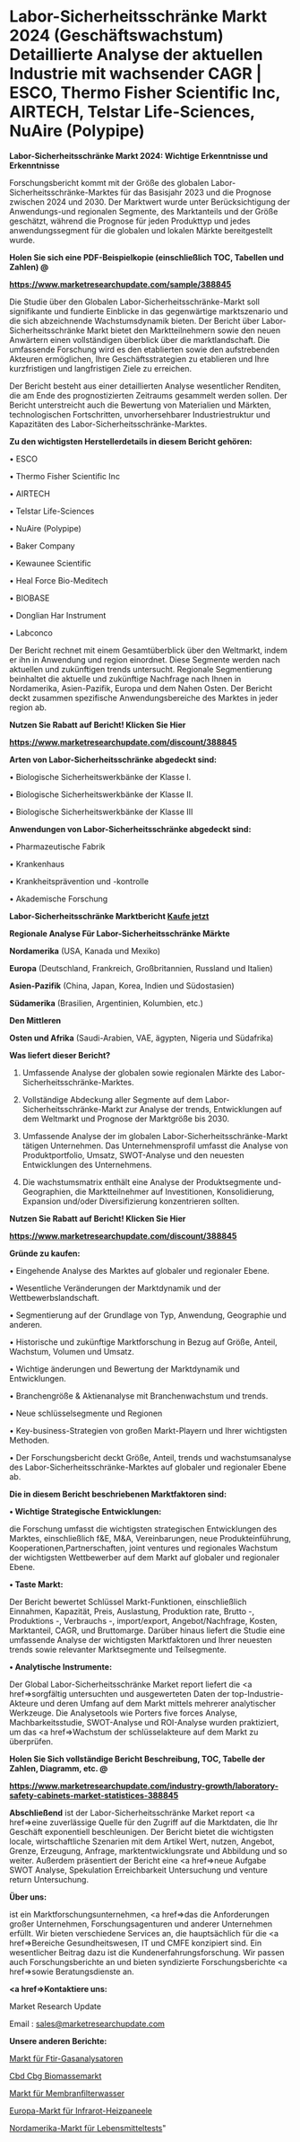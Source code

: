 # Labor-Sicherheitsschränke Markt 2024 (Geschäftswachstum) Detaillierte Analyse der aktuellen Industrie mit wachsender CAGR | ESCO, Thermo Fisher Scientific Inc, AIRTECH, Telstar Life-Sciences, NuAire (Polypipe)

<strong>Labor-Sicherheitsschränke Markt 2024: Wichtige Erkenntnisse und Erkenntnisse</strong>

Forschungsbericht kommt mit der Größe des globalen Labor-Sicherheitsschränke-Marktes für das Basisjahr 2023 und die Prognose zwischen 2024 und 2030. Der Marktwert wurde unter Berücksichtigung der Anwendungs-und regionalen Segmente, des Marktanteils und der Größe geschätzt, während die Prognose für jeden Produkttyp und jedes anwendungssegment für die globalen und lokalen Märkte bereitgestellt wurde.



<strong>Holen Sie sich eine PDF-Beispielkopie (einschließlich TOC, Tabellen und Zahlen) @
</strong>

<strong><a href=https://www.marketresearchupdate.com/sample/388845>

<strong>https://www.marketresearchupdate.com/sample/388845</u></font></a></strong></strong>

Die Studie über den Globalen Labor-Sicherheitsschränke-Markt soll signifikante und fundierte Einblicke in das gegenwärtige marktszenario und die sich abzeichnende Wachstumsdynamik bieten. Der Bericht über Labor-Sicherheitsschränke Markt bietet den Marktteilnehmern sowie den neuen Anwärtern einen vollständigen überblick über die marktlandschaft. Die umfassende Forschung wird es den etablierten sowie den aufstrebenden Akteuren ermöglichen, Ihre Geschäftsstrategien zu etablieren und Ihre kurzfristigen und langfristigen Ziele zu erreichen.

Der Bericht besteht aus einer detaillierten Analyse wesentlicher Renditen, die am Ende des prognostizierten Zeitraums gesammelt werden sollen. Der Bericht unterstreicht auch die Bewertung von Materialien und Märkten, technologischen Fortschritten, unvorhersehbarer Industriestruktur und Kapazitäten des Labor-Sicherheitsschränke-Marktes.



<strong>Zu den wichtigsten Herstellerdetails in diesem Bericht gehören:</strong>

• ESCO

• Thermo Fisher Scientific Inc

• AIRTECH

• Telstar Life-Sciences

• NuAire (Polypipe)

• Baker Company

• Kewaunee Scientific

• Heal Force Bio-Meditech

• BIOBASE

• Donglian Har Instrument

• Labconco

Der Bericht rechnet mit einem Gesamtüberblick über den Weltmarkt, indem er ihn in Anwendung und region einordnet. Diese Segmente werden nach aktuellen und zukünftigen trends untersucht. Regionale Segmentierung beinhaltet die aktuelle und zukünftige Nachfrage nach Ihnen in Nordamerika, Asien-Pazifik, Europa und dem Nahen Osten. Der Bericht deckt zusammen spezifische Anwendungsbereiche des Marktes in jeder region ab.



<strong>Nutzen Sie Rabatt auf Bericht! Klicken Sie Hier
</strong>

<strong><a href=https://www.marketresearchupdate.com/discount/388845>https://www.marketresearchupdate.com/discount/388845</b></u></font></strong></a>



<strong>Arten von Labor-Sicherheitsschränke abgedeckt sind:</strong>

• Biologische Sicherheitswerkbänke der Klasse I.

• Biologische Sicherheitswerkbänke der Klasse II.

• Biologische Sicherheitswerkbänke der Klasse III



<strong>Anwendungen von Labor-Sicherheitsschränke abgedeckt sind:</strong>

• Pharmazeutische Fabrik

• Krankenhaus

• Krankheitsprävention und -kontrolle

• Akademische Forschung



<strong>Labor-Sicherheitsschränke Marktbericht <a href=https://www.marketresearchupdate.com/buynow/388845>Kaufe jetzt</a></strong>



<strong>Regionale Analyse Für Labor-Sicherheitsschränke Märkte</strong>



<strong>Nordamerika</strong> (USA, Kanada und Mexiko)



<strong>Europa</strong> (Deutschland, Frankreich, Großbritannien, Russland und Italien)



<strong>Asien-Pazifik</strong> (China, Japan, Korea, Indien und Südostasien)



<strong>Südamerika</strong> (Brasilien, Argentinien, Kolumbien, etc.)



<strong>Den Mittleren</strong> 

<strong>Osten und Afrika</strong> (Saudi-Arabien, VAE, ägypten, Nigeria und Südafrika)



<strong>Was liefert dieser Bericht?</strong>

1. Umfassende Analyse der globalen sowie regionalen Märkte des Labor-Sicherheitsschränke-Marktes.

2. Vollständige Abdeckung aller Segmente auf dem Labor-Sicherheitsschränke-Markt zur Analyse der trends, Entwicklungen auf dem Weltmarkt und Prognose der Marktgröße bis 2030.

3. Umfassende Analyse der im globalen Labor-Sicherheitsschränke-Markt tätigen Unternehmen. Das Unternehmensprofil umfasst die Analyse von Produktportfolio, Umsatz, SWOT-Analyse und den neuesten Entwicklungen des Unternehmens.

4. Die wachstumsmatrix enthält eine Analyse der Produktsegmente und-Geographien, die Marktteilnehmer auf Investitionen, Konsolidierung, Expansion und/oder Diversifizierung konzentrieren sollten.



<strong>Nutzen Sie Rabatt auf Bericht! Klicken Sie Hier
</strong>

<strong><a href=https://www.marketresearchupdate.com/discount/388845>https://www.marketresearchupdate.com/discount/388845</b></u></font></strong></a>



<strong>Gründe zu kaufen:</strong>

• Eingehende Analyse des Marktes auf globaler und regionaler Ebene.

• Wesentliche Veränderungen der Marktdynamik und der Wettbewerbslandschaft.

• Segmentierung auf der Grundlage von Typ, Anwendung, Geographie und anderen.

• Historische und zukünftige Marktforschung in Bezug auf Größe, Anteil, Wachstum, Volumen und Umsatz.

• Wichtige änderungen und Bewertung der Marktdynamik und Entwicklungen.

• Branchengröße &amp; Aktienanalyse mit Branchenwachstum und trends.

• Neue schlüsselsegmente und Regionen

• Key-business-Strategien von großen Markt-Playern und Ihrer wichtigsten Methoden.

• Der Forschungsbericht deckt Größe, Anteil, trends und wachstumsanalyse des Labor-Sicherheitsschränke-Marktes auf globaler und regionaler Ebene ab.



<strong>Die in diesem Bericht beschriebenen Marktfaktoren sind:</strong>



<strong>• Wichtige Strategische Entwicklungen:</strong>

die Forschung umfasst die wichtigsten strategischen Entwicklungen des Marktes, einschließlich f&amp;E, M&amp;A, Vereinbarungen, neue Produkteinführung, Kooperationen,Partnerschaften, joint ventures und regionales Wachstum der wichtigsten Wettbewerber auf dem Markt auf globaler und regionaler Ebene.



<strong>• Taste Markt:</strong>

Der Bericht bewertet Schlüssel Markt-Funktionen, einschließlich Einnahmen, Kapazität, Preis, Auslastung, Produktion rate, Brutto -, Produktions -, Verbrauchs -, import/export, Angebot/Nachfrage, Kosten, Marktanteil, CAGR, und Bruttomarge. Darüber hinaus liefert die Studie eine umfassende Analyse der wichtigsten Marktfaktoren und Ihrer neuesten trends sowie relevanter Marktsegmente und Teilsegmente.



<strong>• Analytische Instrumente:</strong>

Der Global Labor-Sicherheitsschränke Market report liefert die <a href=>sorgf</a>ältig untersuchten und ausgewerteten Daten der top-Industrie-Akteure und deren Umfang auf dem Markt mittels mehrerer analytischer Werkzeuge. Die Analysetools wie Porters five forces Analyse, Machbarkeitsstudie, SWOT-Analyse und ROI-Analyse wurden praktiziert, um das <a href=>Wachstum</a> der schlüsselakteure auf dem Markt zu überprüfen.



<strong>Holen Sie Sich vollständige Bericht Beschreibung, TOC, Tabelle der Zahlen, Diagramm, etc. @ </strong>

<strong><a href=https://www.marketresearchupdate.com/industry-growth/laboratory-safety-cabinets-market-statistices-388845>https://www.marketresearchupdate.com/industry-growth/laboratory-safety-cabinets-market-statistices-388845</a></font></strong>



<strong>Abschließend</strong> ist der Labor-Sicherheitsschränke Market report <a href=>eine</a> zuverlässige Quelle für den Zugriff auf die Marktdaten, die Ihr Geschäft exponentiell beschleunigen. Der Bericht bietet die wichtigsten locale, wirtschaftliche Szenarien mit dem Artikel Wert, nutzen, Angebot, Grenze, Erzeugung, Anfrage, marktentwicklungsrate und Abbildung und so weiter. Außerdem präsentiert der Bericht eine <a href=>neue</a> Aufgabe SWOT Analyse, Spekulation Erreichbarkeit Untersuchung und venture return Untersuchung.



<strong>Über uns:</strong>

 ist ein Marktforschungsunternehmen, <a href=>das</a> die Anforderungen großer Unternehmen, Forschungsagenturen und anderer Unternehmen erfüllt. Wir bieten verschiedene Services an, die hauptsächlich für die <a href=>Bereiche</a> Gesundheitswesen, IT und CMFE konzipiert sind. Ein wesentlicher Beitrag dazu ist die Kundenerfahrungsforschung. Wir passen auch Forschungsberichte an und bieten syndizierte Forschungsberichte <a href=>sowie</a> Beratungsdienste an.



<strong><a href=>Kontaktiere uns:</a></strong>

Market Research Update

Email : sales@marketresearchupdate.com



<strong>Unsere anderen Berichte:</strong>

<a href=https://www.linkedin.com/pulse/ftir-gas-analyser-market-insights-2023>Markt für Ftir-Gasanalysatoren</a>

<a href=https://www.linkedin.com/pulse/cbd-cbg-biomass-market-sizing-up-anticipating>Cbd Cbg Biomassemarkt</a>

<a href=https://www.linkedin.com/pulse/membrane-filter-water-market-2023-remarking-enormous>Markt für Membranfilterwasser</a>

<a href=https://www.linkedin.com/pulse/europe-infrared-heating-panels-market-2030-see>Europa-Markt für Infrarot-Heizpaneele</a>

<a href=https://www.linkedin.com/pulse/north-america-food-testing-market-2023-industry-outlook>Nordamerika-Markt für Lebensmitteltests</a>"
